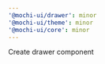 ```yaml
---
'@mochi-ui/drawer': minor
'@mochi-ui/theme': minor
'@mochi-ui/core': minor
---
```


Create drawer component
